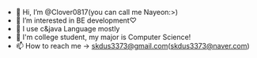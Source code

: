 - 👋 Hi, I’m @Clover0817(you can call me Nayeon:>) 
- 👀 I’m interested in BE development♡ 
- 🌱 I use c&java Language mostly
- 💞️ I'm college student, my major is Computer Science!
- 📫 How to reach me -> skdus3373@gmail.com(skdus3373@naver.com)

<!---
Jerry-me08/Jerry-me08 is a ✨ special ✨ repository because its `README.md` (this file) appears on your GitHub profile.
You can click the Preview link to take a look at your changes.
--->
